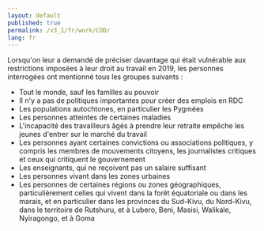 ```yaml
---
layout: default
published: true
permalink: /v3_1/fr/work/COD/
lang: fr
---
```


Lorsqu'on leur a demandé de préciser davantage qui était vulnérable aux restrictions imposées à leur droit au travail en 2019, les personnes interrogées ont mentionné tous les groupes suivants :

- Tout le monde, sauf les familles au pouvoir
- Il n'y a pas de politiques importantes pour créer des emplois en RDC
- Les populations autochtones, en particulier les Pygmées
- Les personnes atteintes de certaines maladies
- L'incapacité des travailleurs âgés à prendre leur retraite empêche les jeunes d'entrer sur le marché du travail
- Les personnes ayant certaines convictions ou associations politiques, y compris les membres de mouvements citoyens, les journalistes critiques et ceux qui critiquent le gouvernement
- Les enseignants, qui ne reçoivent pas un salaire suffisant
- Les personnes vivant dans les zones urbaines
- Les personnes de certaines régions ou zones géographiques, particulièrement celles qui vivent dans la forêt équatoriale ou dans les marais, et en particulier dans les provinces du Sud-Kivu, du Nord-Kivu, dans le territoire de Rutshuru, et à Lubero, Beni, Masisi, Walikale, Nyiragongo, et à Goma


